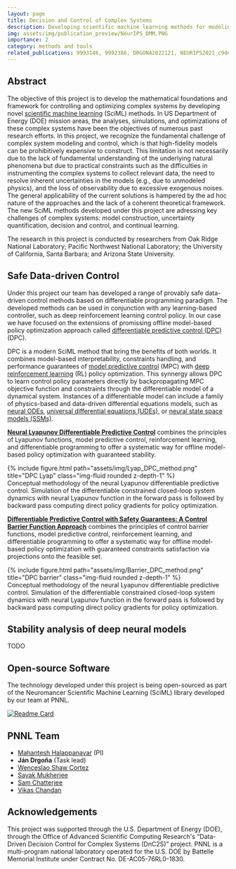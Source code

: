 ```yaml
---
layout: page
title: Decision and Control of Complex Systems 
description: Developing scientific machine learning methods for modeling and control of complex systems.
img: assets/img/publication_preview/NeurIPS_DMM.PNG
importance: 2
category: methods and tools
related_publications: 9993146, 9992386, DRGONA2022121, NEURIPS2021_c9dd73f5, AutoNF_2023, ns2023extreme, wang2023semisupervised, 9809789
---
```




## Abstract 
The objective of this project is to develop the mathematical foundations and framework for
controlling and optimizing complex systems by developing novel 
[scientific machine learning](https://sites.brown.edu/bergen-lab/research/what-is-sciml/) (SciML) methods. 
In US Department of Energy (DOE) mission areas, the analyses, simulations, and
optimizations of these complex systems have been the objectives of numerous past research efforts.
In this project, we recognize the fundamental challenge of complex system modeling and control,
which is that high-fidelity models can be prohibitively expensive to construct. 
This limitation is not necessarily due to the lack of fundamental understanding of the underlying natural
phenomena but due to practical constraints such as the difficulties in instrumenting the complex
systems to collect relevant data, the need to resolve inherent uncertainties in the models (e.g., due
to unmodeled physics), and the loss of observability due to excessive exogenous noises. The general
applicability of the current solutions is hampered by the ad hoc nature of the approaches and the
lack of a coherent theoretical framework.
The new SciML methods developed under this project are adressing key challenges of complex systems: 
model construction, uncertainty quantification, decision and control,
and continual learning. 

The research in this project is conducted by researchers from Oak Ridge National Laboratory; 
Pacific Northwest National Laboratory; the University of California, Santa Barbara; and
Arizona State University. 


## Safe Data-driven Control

Under this project our team has developed a range of provably safe data-driven control methods
based on differentiable programming paradigm. 
The developed methods can be used in conjunction with any learning-based controller, 
such as deep reinforcement learning control policy.
In our case we have focused on the extensions of promissing offline model-based 
policy optimization approach called 
[differentiable predictive control (DPC)](https://www.sciencedirect.com/science/article/pii/S0959152422000981) (DPC).

DPC is a modern SciML method that bring the benefits of both worlds.
It combines model-based interpretability, constraints handling, and performance guarantees of 
[model predictive control](https://en.wikipedia.org/wiki/Model_predictive_control) (MPC)
with [deep reinforcement learning](https://en.wikipedia.org/wiki/Deep_reinforcement_learning) 
(RL) policy optimization.
This synnergy allows DPC to learn control policy parameters directly by
backpropagating MPC objective function and constraints through the differentiable
 model of a dynamical system. Instances of a differentiable model can include 
a family of physics-based and data-driven 
differential equations models, such as  [neural ODEs](https://arxiv.org/abs/1806.07366), 
[universal differential equations (UDEs)](https://arxiv.org/abs/2001.04385), 
or [neural state space models (SSMs)](https://ieeexplore.ieee.org/abstract/document/9482930).



[**Neural Lyapunov Differentiable Predictive Control**](https://ieeexplore.ieee.org/abstract/document/9992386) 
combines the principles of Lyapunov functions, model predictive control, 
reinforcement learning, and differentiable programming to offer a 
systematic way for offline model-based policy 
optimization with guaranteed stability.


<div class="row">
    <div class="col-sm mt-3 mt-md-0">
        {% include figure.html path="assets/img/Lyap_DPC_method.png" title="DPC Lyap" class="img-fluid rounded z-depth-1" %}
    </div>
</div>
<div class="caption">
    Conceptual methodology of the neural Lyapunov differentiable predictive control. 
Simulation of the differentiable constrained closed-loop system dynamics with neural Lyapunov function 
in the forward pass is followed by backward pass computing direct policy gradients for policy optimization.
</div>


[**Differentiable Predictive Control with Safety Guarantees: A Control Barrier Function Approach**](https://ieeexplore.ieee.org/abstract/document/9993146) 
combines the principles of control barrier functions, model predictive control, 
reinforcement learning, and differentiable programming to offer a 
systematic way for offline model-based policy 
optimization with guaranteed constraints satisfaction via projections onto the feasible set.


<div class="row">
    <div class="col-sm mt-3 mt-md-0">
        {% include figure.html path="assets/img/Barrier_DPC_method.png" title="DPC barrier" class="img-fluid rounded z-depth-1" %}
    </div>
</div>
<div class="caption">
    Conceptual methodology of the neural Lyapunov differentiable predictive control. 
Simulation of the differentiable constrained closed-loop system dynamics with neural Lyapunov function 
in the forward pass is followed by backward pass computing direct policy gradients for policy optimization.
</div>



## Stability analysis of deep neural models

TODO


## Open-source Software 

The technology developed under this project is being open-sourced 
as part of the Neuromancer Scientific Machine Learning (SciML) library developed by our team at PNNL.

[![Readme Card](https://github-readme-stats.vercel.app/api/pin/?username=pnnl&repo=neuromancer)](https://github.com/pnnl/neuromancer)


## PNNL Team
- [Mahantesh Halappanavar](https://www.pnnl.gov/people/mahantesh-halappanavar) (PI)
- **Ján Drgoňa** (Task lead)
- [Wenceslao Shaw Cortez](https://shawcortez.wordpress.com/)
- [Sayak Mukherjee](https://energyenvironment.pnnl.gov/staff/staff_info.asp?staff_num=3815)
- [Sam Chatterjee](https://www.pnnl.gov/people/sam-chatterjee)
- [Vikas Chandan](https://www.linkedin.com/in/vikas-chandan-a0624221/)


## Acknowledgements
This project was supported through the U.S. Department of Energy (DOE), 
through the Office of Advanced Scientific Computing Research's 
“Data-Driven Decision Control for Complex Systems (DnC2S)” project.
PNNL is a multi-program national laboratory operated for the U.S. DOE
by Battelle Memorial Institute under Contract No. DE-AC05-76RL0-1830.
